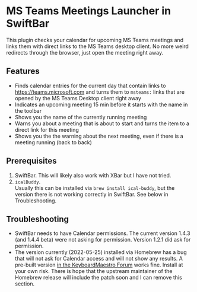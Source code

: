 # MS Teams Meetings Launcher in SwiftBar

This plugin checks your calendar for upcoming MS Teams meetings and links them with direct links to the MS Teams desktop client. No more weird redirects through the browser, just open the meeting right away.

## Features

* Finds calendar entries for the current day that contain links to https://teams.microsoft.com and turns them to `msteams:` links that are opened by the MS Teams Desktop client right away
* Indicates an upcoming meeting 15 min before it starts with the name in the toolbar
* Shows you the name of the currently running meeting
* Warns you about a meeting that is about to start and turns the item to a direct link for this meeting
* Shows you the the warning about the next meeting, even if there is a meeting running (back to back)

## Prerequisites

1. SwiftBar. This will likely also work with XBar but I have not tried.
2. `icalBuddy`.  
    Usually this can be installed via `brew install ical-buddy`, but the version there is not working correctly in SwiftBar.
    See below in Troubleshooting.

## Troubleshooting

* SwiftBar needs to have Calendar permissions. The current version 1.4.3 (and 1.4.4 beta) were not asking for permission. Version 1.2.1 did ask for permission.
* The version currently (2022-05-25) installed via Homebrew has a bug that will not ask for Calendar access and will not show any results. A pre-built version [in the KeyboardMaestro Forum](https://forum.keyboardmaestro.com/t/icalbuddy-doesnt-work-within-keyboard-maestro-mojave-calendar-permissions/15446/6) works fine. Install at your own risk. There is hope that the upstream maintainer of the Homebrew release will include the patch soon and I can remove this section.
